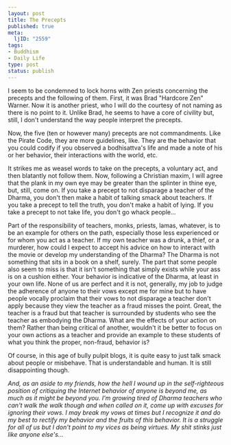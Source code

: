 ```yaml
--- 
layout: post
title: The Precepts
published: true
meta: 
  ljID: "2559"
tags: 
- Buddhism
- Daily Life
type: post
status: publish
---
```

I seem to be condemned to lock horns with Zen priests concerning the precepts and the following of them. First, it was Brad "Hardcore Zen" Warner. Now it is another priest, who I will do the courtesy of not naming as there is no point to it. Unlike Brad, he seems to have a core of civility but, still, I don't understand the way people interpret the precepts.

Now, the five (ten or however many) precepts are not commandments. Like the Pirate Code, they are more guidelines, like. They are the behavior that you could codify if you observed a bodhisattva's life and made a note of his or her behavior, their interactions with the world, etc.

It strikes me as weasel words to take on the precepts, a voluntary act, and then blatantly not follow them. Now, following a Christian maxim, I will agree that the plank in my own eye may be greater than the splinter in thine eye, but, still, come on. If you take a precept to not disparage a teacher of the Dharma, you don't then make a habit of talking smack about teachers. If you take a precept to tell the truth, you don't make a habit of lying. If you take a precept to not take life, you don't go whack people...

Part of the responsibility of teachers, monks, priests, lamas, whatever, is to be an example for others on the path, especially those less experienced or for whom you act as a teacher. If my own teacher was a drunk, a thief, or a murderer, how could I expect to accept his advice on how to interact with the movie or develop my understanding of the Dharma? The Dharma is not something that sits in a book on a shelf, surely. The part that some people also seem to miss is that it isn't something that simply exists while your ass is on a cushion either. Your behavior is indicative of the Dharma, at least in your own life. None of us are perfect and it is not, generally, my job to judge the adherence of anyone to their vows except me for mine but to have people vocally proclaim that their vows to not disparage a teacher don't apply because they view the teacher as a fraud misses the point. Great, the teacher is a fraud but that teacher is surrounded by students who see the teacher as embodying the Dharma. What are the effects of your action on them? Rather than being critical of another, wouldn't it be better to focus on your own actions as a teacher and provide an example to these students of what you think the proper, non-fraud, behavior is?

Of course, in this age of bully pulpit blogs, it is quite easy to just talk smack about people or misbehave. That is understandable and human. It is still disappointing though.

<em>And, as an aside to my friends, how the hell I wound up in the self-righteous position of critiquing the Internet behavior of anyone is beyond me, as much as it might be beyond you. I'm growing tired of Dharma teachers who can't walk the walk though and when called on it, come up with excuses for ignoring their vows. I may break my vows at times but I recognize it and do my best to rectify my behavior and the fruits of this behavior. It is a struggle for all of us but I don't point to my vices as being virtues. My shit stinks just like anyone else's...</em>
